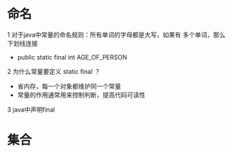 # 命名

1 对于java中常量的命名规则：所有单词的字母都是大写，如果有
多个单词，那么下划线连接
- public static final int AGE_OF_PERSON

2 为什么常量要定义 static final ？
- 省内存，每一个对象都维护同一个常量
- 常量的作用通常用来控制判断，提高代码可读性

3 java中声明final

# 集合
